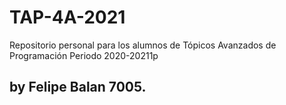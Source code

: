 # TAP-4A-2021
Repositorio personal para los alumnos de Tópicos Avanzados de Programación Periodo 2020-20211p

## by Felipe Balan 7005.
